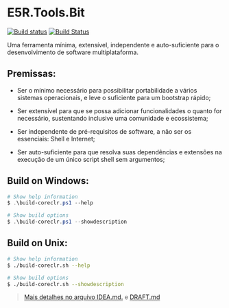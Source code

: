 # E5R.Tools.Bit

[![Build status](https://ci.appveyor.com/api/projects/status/toqbgycdwfua2ide?svg=true)](https://ci.appveyor.com/project/erlimar/bit)
[![Build Status](https://travis-ci.org/erlimar/bit.svg?branch=master)](https://travis-ci.org/erlimar/bit)

Uma ferramenta mínima, extensível, independente e auto-suficiente para o desenvolvimento de software multiplataforma.

Premissas:
----------

* Ser o mínimo necessário para possibilitar portabilidade a vários sistemas operacionais, e leve o suficiente para um bootstrap rápido;

* Ser extensível para que se possa adicionar funcionalidades o quanto for necessário, sustentando inclusive uma comunidade e ecossistema;

* Ser independente de pré-requisitos de software, a não ser os essenciais: Shell e Internet;

* Ser auto-suficiente para que resolva suas dependências e extensões na execução de um único script shell sem argumentos;

Build on Windows:
-----------------

```powershell
# Show help information
$ .\build-coreclr.ps1 --help

# Show build options
$ .\build-coreclr.ps1 --showdescription
```

Build on Unix:
--------------
```sh
# Show help information
$ ./build-coreclr.sh --help

# Show build options
$ ./build-coreclr.sh --showdescription
```

> [Mais detalhes no arquivo IDEA.md.](IDEA.md) e [DRAFT.md](DRAFT.md)
